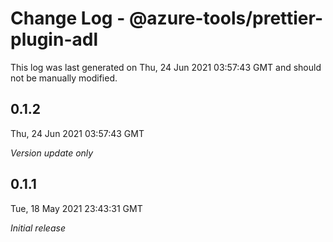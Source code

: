 # Change Log - @azure-tools/prettier-plugin-adl

This log was last generated on Thu, 24 Jun 2021 03:57:43 GMT and should not be manually modified.

## 0.1.2
Thu, 24 Jun 2021 03:57:43 GMT

_Version update only_

## 0.1.1
Tue, 18 May 2021 23:43:31 GMT

_Initial release_

